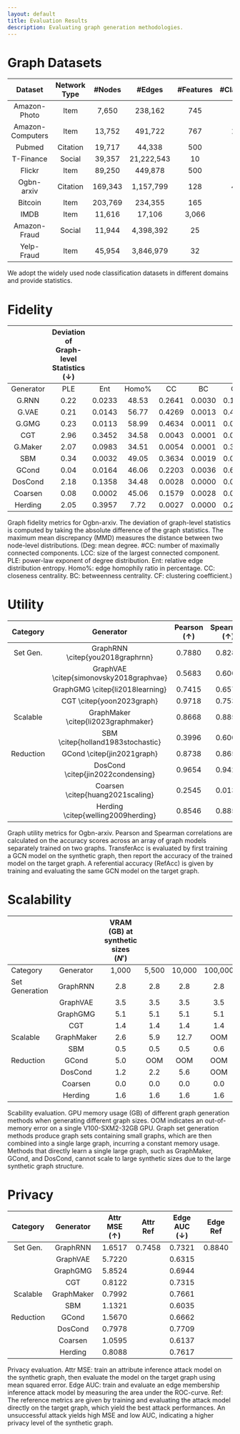 ```yaml
---
layout: default
title: Evaluation Results
description: Evaluating graph generation methodologies.
---
```


# Graph Datasets

| Dataset | Network Type | \#Nodes | \#Edges | \#Features | \#Classes | Source |
|:---:|:---:|:---:|:---:|:---:|:---:|---|
| Amazon-Photo | Item | 7,650 | 238,162 | 745 | 8 | [Link](https://arxiv.org/abs/1811.05868) |
| Amazon-Computers | Item | 13,752 | 491,722 | 767 | 10 | [Link](https://arxiv.org/abs/1811.05868) |
| Pubmed | Citation | 19,717 | 44,338 | 500 | 3 | [Link](https://github.com/tkipf/gcn) |
| T-Finance | Social | 39,357 | 21,222,543 | 10 | 2 | [Link](https://github.com/squareRoot3/Rethinking-Anomaly-Detection) |
| Flickr | Item | 89,250 | 449,878 | 500 | 7 | [Link](https://github.com/GraphSAINT/GraphSAINT) |
| Ogbn-arxiv | Citation | 169,343 | 1,157,799 | 128 | 40 | [Link](https://ogb.stanford.edu/docs/nodeprop/#ogbn-arxiv) |
| Bitcoin | Item | 203,769 | 234,355 | 165 | 2 | [Link](https://www.kaggle.com/datasets/ellipticco/elliptic-data-set) |
| IMDB | Item | 11,616 | 17,106 | 3,066 | 3 | [Link](https://github.com/cynricfu/MAGNN) |
| Amazon-Fraud | Social | 11,944 | 4,398,392 | 25 | 2 | [Link](https://github.com/squareRoot3/Rethinking-Anomaly-Detection) |
| Yelp-Fraud | Item | 45,954 | 3,846,979 | 32 | 2 | [Link](https://github.com/squareRoot3/Rethinking-Anomaly-Detection) |

We adopt the widely used node classification datasets in different domains and provide statistics.

# Fidelity

|  | Deviation of Graph-level Statistics ($\downarrow$) |  |  |  |  |  | Node-level MMD ($\downarrow$) |  |
|:---:|:---:|:---:|:---:|:---:|:---:|:---:|:---:|:---:|
| Generator | PLE | Ent | Homo\% | CC | BC | CF | CC | CF |
| G.RNN | 0.22 | 0.0233 | 48.53 | 0.2641 | 0.0030 | 0.1209 | 0.1339 | 0.0657 |
| G.VAE | 0.21 | 0.0143 | 56.77 | 0.4269 | 0.0013 | 0.4112 | 0.3320 | 0.1307 |
| G.GMG | 0.23 | 0.0113 | 58.99 | 0.4634 | 0.0011 | 0.0110 | 0.3892 | 0.1954 |
| CGT | 2.96 | 0.3452 | 34.58 | 0.0043 | 0.0001 | 0.0155 | 0.0000 | 0.0022 |
| G.Maker | 2.07 | 0.0983 | 34.51 | 0.0054 | 0.0001 | 0.3549 | 0.0001 | 0.0063 |
| SBM | 0.34 | 0.0032 | 49.05 | 0.3634 | 0.0019 | 0.0016 | 0.2501 | 0.0223 |
| GCond | 0.04 | 0.0164 | 46.06 | 0.2203 | 0.0036 | 0.6228 | 0.0892 | 0.0568 |
| DosCond | 2.18 | 0.1358 | 34.48 | 0.0028 | 0.0000 | 0.0878 | 0.0000 | 0.0065 |
| Coarsen | 0.08 | 0.0002 | 45.06 | 0.1579 | 0.0028 | 0.0066 | 0.1289 | 0.0709 |
| Herding | 2.05 | 0.3957 | 7.72 | 0.0027 | 0.0000 | 0.2516 | 0.0000 | 0.0066 |

Graph fidelity metrics for Ogbn-arxiv. The deviation of graph-level statistics is computed by taking the absolute difference of the graph statistics. The maximum mean discrepancy (MMD) measures the distance between two node-level distributions. (Deg: mean degree. \#CC: number of maximally connected components. LCC: size of the largest connected component. PLE: power-law exponent of degree distribution. Ent: relative edge distribution entropy. Homo\%: edge homophily ratio in percentage. CC: closeness centrality. BC: betweenness centrality. CF: clustering coefficient.)

# Utility

| Category | Generator | Pearson ($\uparrow$) | Spearman ($\uparrow$) | TransferAcc\% ($\uparrow$) | RefAcc\% |
|:---:|:---:|:---:|:---:|:---:|:---:|
| Set Gen. | GraphRNN \citep{you2018graphrnn} | 0.7880 | 0.8286 | \ms{43.2}{0.3} | \ms{71.4}{0.1} |
|  | GraphVAE \citep{simonovsky2018graphvae} | 0.5683 | 0.6000 | \ms{40.2}{0.7} |  |
|  | GraphGMG \citep{li2018learning} | 0.7415 | 0.6571 | \ms{42.2}{0.5} |  |
|  | CGT \citep{yoon2023graph} | 0.9718 | 0.7537 | \ms{56.3}{0.4} |  |
| Scalable | GraphMaker \citep{li2023graphmaker} | 0.8668 | 0.8857 | \ms{59.3}{0.1} |  |
|  | SBM \citep{holland1983stochastic} | 0.3996 | 0.6000 | \ms{46.6}{0.1} |  |
| Reduction | GCond \citep{jin2021graph} | 0.8738 | 0.8659 | \ms{59.2}{0.4} |  |
|  | DosCond \citep{jin2022condensing} | 0.9654 | 0.9429 | \ms{\textbf{60.9}}{0.3} |  |
|  | Coarsen \citep{huang2021scaling} | 0.2545 | 0.0137 | \ms{27.4}{1.7} |  |
|  | Herding \citep{welling2009herding} | 0.8546 | 0.8857 | \ms{58.4}{0.1} |  |

Graph utility metrics for Ogbn-arxiv. Pearson and Spearman correlations are calculated on the accuracy scores across an array of graph models separately trained on two graphs. TransferAcc is evaluated by first training a GCN model on the synthetic graph, then report the accuracy of the trained model on the target graph. A referential accuracy (RefAcc) is given by training and evaluating the same GCN model on the target graph.

# Scalability

|  |  | VRAM (GB) at synthetic sizes ($N'$) |  |  |  |
|---|:---:|:---:|:---:|:---:|:---:|
| Category | Generator | 1,000 | 5,500 | 10,000 | 100,000 |
| Set Generation | GraphRNN | 2.8 | 2.8 | 2.8 | 2.8 |
|  | GraphVAE | 3.5 | 3.5 | 3.5 | 3.5 |
|  | GraphGMG | 5.1 | 5.1 | 5.1 | 5.1 |
|  | CGT | 1.4 | 1.4 | 1.4 | 1.4 |
| Scalable | GraphMaker | 2.6 | 5.9 | 12.7 | OOM |
|  | SBM | 0.5 | 0.5 | 0.5 | 0.6 |
| Reduction | GCond | 5.0 | OOM | OOM | OOM |
|  | DosCond | 1.2 | 2.2 | 5.6 | OOM |
|  | Coarsen | 0.0 | 0.0 | 0.0 | 0.0 |
|  | Herding | 1.6 | 1.6 | 1.6 | 1.6 |

Scability evaluation. GPU memory usage (GB) of different graph generation methods when generating different graph sizes. OOM indicates an out-of-memory error on a single V100-SXM2-32GB GPU. Graph set generation methods produce graph sets containing small graphs, which are then combined into a single large graph, incurring a constant memory usage. Methods that directly learn a single large graph, such as GraphMaker, GCond, and DosCond, cannot scale to large synthetic sizes due to the large synthetic graph structure.

# Privacy

| Category | Generator | Attr MSE ($\uparrow$) | Attr Ref | Edge AUC ($\downarrow$) | Edge Ref |
|:---:|:---:|:---:|:---:|:---:|:---:|
| Set Gen. | GraphRNN | 1.6517 | 0.7458 | 0.7321 | 0.8840 |
|  | GraphVAE | 5.7220 |  | 0.6315 |  |
|  | GraphGMG | 5.8524 |  | 0.6944 |  |
|  | CGT | 0.8122 |  | 0.7315 |  |
| Scalable | GraphMaker | 0.7992 |  | 0.7661 |  |
|  | SBM | 1.1321 |  | 0.6035 |  |
| Reduction | GCond | 1.5670 |  | 0.6662 |  |
|  | DosCond | 0.7978 |  | 0.7709 |  |
|  | Coarsen | 1.0595 |  | 0.6137 |  |
|  | Herding | 0.8088 |  | 0.7617 |  |

Privacy evaluation. Attr MSE: train an attribute inference attack model on the synthetic graph, then evaluate the model on the target graph using mean squared error. Edge AUC: train and evaluate an edge membership inference attack model by measuring the area under the ROC-curve. Ref: The reference metrics are given by training and evaluating the attack model directly on the target graph, which yield the best attack performances. An unsuccessful attack yields high MSE and low AUC, indicating a higher privacy level of the synthetic graph.
